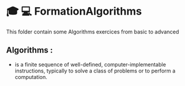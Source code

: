 # :mortar_board: :computer: FormationAlgorithms 

This folder contain some Algorithms exercices from basic to advanced 

 
## Algorithms :

- is a finite sequence of well-defined, computer-implementable instructions, typically to solve a class of problems or to perform a computation.
